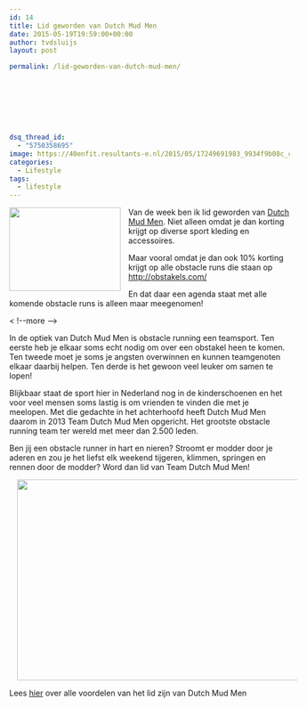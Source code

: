 ```yaml
---
id: 14
title: Lid geworden van Dutch Mud Men
date: 2015-05-19T19:59:00+00:00
author: tvdsluijs
layout: post

permalink: /lid-geworden-van-dutch-mud-men/








dsq_thread_id:
  - "5750358695"
image: https://40enfit.resultants-e.nl/2015/05/17249691983_9934f9b08c_c.jpg
categories:
  - Lifestyle
tags:
  - lifestyle
---
```

<div class="separator" style="clear: both; text-align: center;">
  <a href="https://farm8.staticflickr.com/7790/17249691983_9934f9b08c_c.jpg" imageanchor="1" style="clear: left; float: left; margin-bottom: 1em; margin-right: 1em;"><img border="0" height="150" src="https://farm8.staticflickr.com/7790/17249691983_9934f9b08c_c.jpg" width="200" /></a>
</div>

Van de week ben ik lid geworden van <a href="http://dutchmudmen.com/" target="_blank">Dutch Mud Men</a>. Niet alleen omdat je dan korting krijgt op diverse sport kleding en accessoires.

Maar vooral omdat je dan ook 10% korting krijgt op alle obstacle runs die staan op http://obstakels.com/

En dat daar een agenda staat met alle komende obstacle runs is alleen maar meegenomen!
  
< !--more -->
  
In de optiek van Dutch Mud Men is obstacle running een teamsport. Ten eerste heb je elkaar soms echt nodig om over een obstakel heen te komen. Ten tweede moet je soms je angsten overwinnen en kunnen teamgenoten elkaar daarbij helpen. Ten derde is het gewoon veel leuker om samen te lopen!

Blijkbaar staat de sport hier in Nederland nog in de kinderschoenen en het voor veel mensen soms lastig is om vrienden te vinden die met je meelopen. Met die gedachte in het achterhoofd heeft Dutch Mud Men daarom in 2013 Team Dutch Mud Men opgericht. Het grootste obstacle running team ter wereld met meer dan 2.500 leden.

Ben jij een obstacle runner in hart en nieren? Stroomt er modder door je aderen en zou je het liefst elk weekend tijgeren, klimmen, springen en rennen door de modder? Word dan lid van Team Dutch Mud Men!

<div class="separator" style="clear: both; text-align: center;">
  <a href="http://4.bp.blogspot.com/-cIIKtjfvEgI/VVuVzAJN6RI/AAAAAAABUlU/6kJS6pgZJX0/s1600/Dutch-Mud-Men-Oath.png" imageanchor="1" style="margin-left: 1em; margin-right: 1em;"><img border="0" height="361" src="https://40enfit.resultants-e.nl/2015/05/Dutch-Mud-Men-Oath.png" width="640" /></a>
</div>

Lees <a href="http://dutchmudmen.com/lidmaatschap/" target="_blank">hier</a> over alle voordelen van het lid zijn van Dutch Mud Men